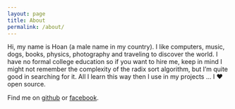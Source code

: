 ```yaml
---
layout: page
title: About
permalink: /about/
---
```


Hi, my name is Hoan (a male name in my country). I like computers, music, dogs, books, physics, photography and traveling to discover the world. I have no formal college education so if you want to hire me, keep in mind I might not remember the complexity of the radix sort algorithm, but I’m quite good in searching for it. All I learn this way then I use in my projects … I ♥ open source.
 
 Find me on [github](https://github.com/hoanngothanh) or [facebook](https://www.facebook.com/ngothanhhoan).
